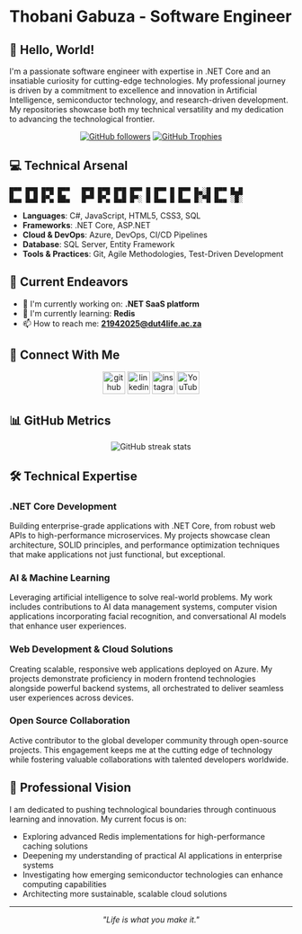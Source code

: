 # Thobani Gabuza - Software Engineer

## 👋 Hello, World!

I'm a passionate software engineer with expertise in .NET Core and an insatiable curiosity for cutting-edge technologies. My professional journey is driven by a commitment to excellence and innovation in Artificial Intelligence, semiconductor technology, and research-driven development. My repositories showcase both my technical versatility and my dedication to advancing the technological frontier.

<div align="center">

[![GitHub followers](https://img.shields.io/github/followers/thegreatgabuza?style=social)](https://github.com/thegreatgabuza)
[![GitHub Trophies](https://github-profile-trophy.vercel.app/?username=thegreatgabuza&column=4&margin-w=15&margin-h=15)](https://github.com/ryo-ma/github-profile-trophy)

</div>

## 💻 Technical Arsenal

```
█▀▀ █▀█ █▀█ █▀▀   █▀█ █▀█ █▀█ █▀▀ █ █▀▀ █ █▀▀ █▄░█ █▀▀ █▄█
█▄▄ █▄█ █▀▄ ██▄   █▀▀ █▀▄ █▄█ █▀░ █ █▄▄ █ █▄▄ █░▀█ █▄▄ ░█░
```

- **Languages**: C#, JavaScript, HTML5, CSS3, SQL
- **Frameworks**: .NET Core, ASP.NET
- **Cloud & DevOps**: Azure, DevOps, CI/CD Pipelines
- **Database**: SQL Server, Entity Framework
- **Tools & Practices**: Git, Agile Methodologies, Test-Driven Development

## 🚀 Current Endeavors

- 🔭 I'm currently working on: **.NET SaaS platform**
- 🌱 I'm currently learning: **Redis**
- 📫 How to reach me: **21942025@dut4life.ac.za**

## 🔗 Connect With Me

<div align="center">
  
[<img src='https://cdn.jsdelivr.net/npm/simple-icons@3.0.1/icons/github.svg' alt='github' height='40'>](https://github.com/thegreatgabuza)
[<img src='https://cdn.jsdelivr.net/npm/simple-icons@3.0.1/icons/linkedin.svg' alt='linkedin' height='40'>](https://www.linkedin.com/in/thobani-gabuza-20782a181/)
[<img src='https://cdn.jsdelivr.net/npm/simple-icons@3.0.1/icons/instagram.svg' alt='instagram' height='40'>](https://www.instagram.com/thegreatgabuza/)
[<img src='https://cdn.jsdelivr.net/npm/simple-icons@3.0.1/icons/youtube.svg' alt='YouTube' height='40'>](https://www.youtube.com/channel/UC84ibi9oPzBZbwIq9wAACig)

</div>

## 📊 GitHub Metrics

<div align="center">
  
![GitHub streak stats](https://streak-stats.demolab.com/?user=thegreatgabuza)

</div>

## 🛠️ Technical Expertise

### .NET Core Development
Building enterprise-grade applications with .NET Core, from robust web APIs to high-performance microservices. My projects showcase clean architecture, SOLID principles, and performance optimization techniques that make applications not just functional, but exceptional.

### AI & Machine Learning
Leveraging artificial intelligence to solve real-world problems. My work includes contributions to AI data management systems, computer vision applications incorporating facial recognition, and conversational AI models that enhance user experiences.

### Web Development & Cloud Solutions
Creating scalable, responsive web applications deployed on Azure. My projects demonstrate proficiency in modern frontend technologies alongside powerful backend systems, all orchestrated to deliver seamless user experiences across devices.

### Open Source Collaboration
Active contributor to the global developer community through open-source projects. This engagement keeps me at the cutting edge of technology while fostering valuable collaborations with talented developers worldwide.

## 🔭 Professional Vision

I am dedicated to pushing technological boundaries through continuous learning and innovation. My current focus is on:

- Exploring advanced Redis implementations for high-performance caching solutions
- Deepening my understanding of practical AI applications in enterprise systems
- Investigating how emerging semiconductor technologies can enhance computing capabilities
- Architecting more sustainable, scalable cloud solutions

---

<div align="center">
  <i>"Life is what you make it."</i>
</div>